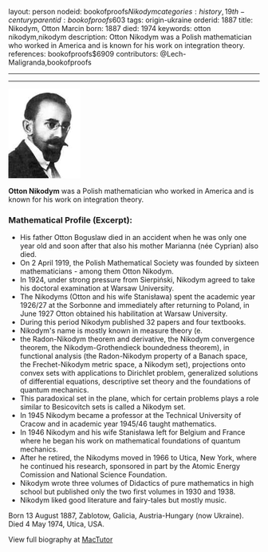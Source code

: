 layout: person
nodeid: bookofproofs$Nikodym
categories: history,19th-century
parentid: bookofproofs$603
tags: origin-ukraine
orderid: 1887
title: Nikodym, Otton Marcin
born: 1887
died: 1974
keywords: otton nikodym,nikodym
description: Otton Nikodym was a Polish mathematician who worked in America and is known for his work on integration theory.
references: bookofproofs$6909
contributors: @Lech-Maligranda,bookofproofs

---



---

![Nikodym.jpg](https://github.com/bookofproofs/bookofproofs.github.io/blob/main/_sources/_assets/images/portraits/Nikodym.jpg?raw=true)

**Otton Nikodym** was a Polish mathematician who worked in America and is known for his work on integration theory.

### Mathematical Profile (Excerpt):
* His father Otton Boguslaw died in an accident when he was only one year old and soon after that also his mother Marianna (née Cyprian) also died.
* On 2 April 1919, the Polish Mathematical Society was founded by sixteen mathematicians - among them Otton Nikodym.
* In 1924, under strong pressure from Sierpiński, Nikodym agreed to take his doctoral examination at Warsaw University.
* The Nikodyms (Otton and his wife Stanisława) spent the academic year 1926/27 at the Sorbonne and immediately after returning to Poland, in June 1927 Otton obtained his habilitation at Warsaw University.
* During this period Nikodym published 32 papers and four textbooks.
* Nikodym's name is mostly known in measure theory (e.
* the Radon-Nikodym theorem and derivative, the Nikodym convergence theorem, the Nikodym-Grothendieck boundedness theorem), in  functional analysis (the Radon-Nikodym property of a Banach space, the Frechet-Nikodym metric space, a Nikodym set), projections onto convex sets with applications to Dirichlet problem, generalized solutions of differential equations, descriptive set theory and the foundations of quantum mechanics.
* This paradoxical set in the plane, which for certain problems plays a role similar to Besicovitch sets is called a Nikodym set.
* In 1945 Nikodym became a professor at the Technical University of Cracow and in academic year 1945/46 taught mathematics.
* In 1946 Nikodym and his wife Stanisława left for Belgium and France where he began his work on mathematical foundations of quantum mechanics.
* After he retired, the Nikodyms moved in 1966 to Utica, New York, where he continued his research, sponsored in part by the Atomic Energy Comission and National Science Foundation.
* Nikodym wrote three volumes of Didactics of pure mathematics in high school but published only the two first volumes in 1930 and 1938.
* Nikodym liked good literature and fairy-tales but mostly music.

Born 13 August 1887, Zablotow, Galicia, Austria-Hungary (now Ukraine). Died 4 May 1974, Utica, USA.

View full biography at [MacTutor](https://mathshistory.st-andrews.ac.uk/Biographies/Nikodym/)
